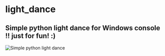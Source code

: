 # light_dance

## Simple python light dance for Windows console !! just for fun! :)

![Simple python light dance](https://user-images.githubusercontent.com/77416478/118381544-1c3e4e80-b601-11eb-82c8-4c5bec9e20de.gif)
